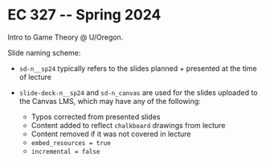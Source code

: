 # EC 327 -- Spring 2024
Intro to Game Theory @ U/Oregon. 

Slide naming scheme:

- `sd-n__sp24` typically refers to the slides planned + presented at the time of lecture

- `slide-deck-n__sp24` and `sd-n_canvas` are used for the slides uploaded to the Canvas LMS, which may have any of the following:
   - Typos corrected from presented slides
   - Content added to reflect `chalkboard` drawings from lecture
   - Content removed if it was not covered in lecture
   - `embed_resources = true`
   - `incremental = false`
